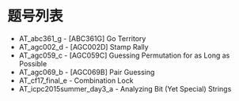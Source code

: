 # 题号列表

- AT_abc361_g - [ABC361G] Go Territory
- AT_agc002_d - [AGC002D] Stamp Rally
- AT_agc059_c - [AGC059C] Guessing Permutation for as Long as Possible
- AT_agc069_b - [AGC069B] Pair Guessing
- AT_cf17_final_e - Combination Lock
- AT_icpc2015summer_day3_a - Analyzing Bit (Yet Special) Strings
